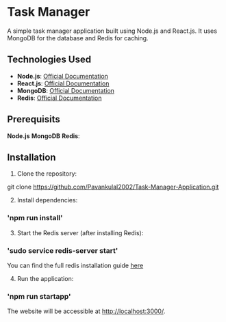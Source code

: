 # Task Manager

A simple task manager application built using Node.js and React.js. It uses MongoDB for the database and Redis for caching.


## Technologies Used

- **Node.js**: [Official Documentation](https://nodejs.org/en/docs/)
- **React.js**: [Official Documentation](https://reactjs.org/docs/getting-started.html)
- **MongoDB**: [Official Documentation](https://docs.mongodb.com/)
- **Redis**: [Official Documentation](https://redis.io/documentation)


## Prerequisits
**Node.js**
**MongoDB**
**Redis**:

## Installation

1. Clone the repository:

git clone https://github.com/Pavankulal2002/Task-Manager-Application.git


2. Install dependencies:

### 'npm run install' 


3. Start the Redis server (after installing Redis):

### 'sudo service redis-server start'

You can find the full redis installation guide [here](https://redis.io/docs/latest/get-started/)

4. Run the application:

### 'npm run startapp'


The website will be accessible at [http://localhost:3000/](http://localhost:3000/).


